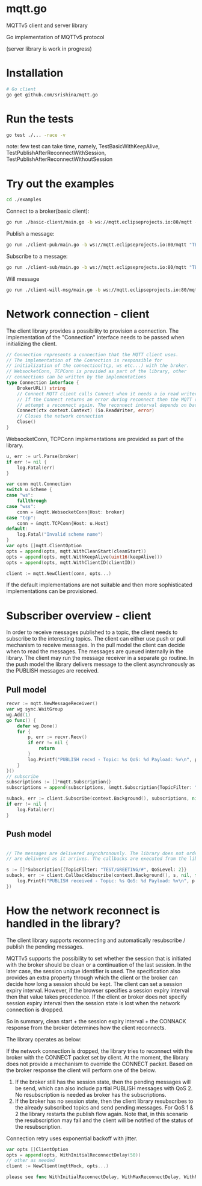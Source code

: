 # mqtt.go
MQTTv5 client and server library

Go implementation of MQTTv5 protocol

(server library is work in progress)

# Installation

```bash
# Go client
go get github.com/srishina/mqtt.go
```

# Run the tests
```bash
go test ./... -race -v
```
note: few test can take time, namely, TestBasicWithKeepAlive, TestPublishAfterReconnectWithSession, TestPublishAfterReconnectWithoutSession

# Try out the examples
```bash
cd ./examples
```

Connect to a broker(basic client):
```bash
go run ./basic-client/main.go -b ws://mqtt.eclipseprojects.io:80/mqtt -k 120 -cs=true // keep alive = 120secs, clean start=true
```
Publish a message:
```bash
go run ./client-pub/main.go -b ws://mqtt.eclipseprojects.io:80/mqtt "TEST/GREETING" 1 "Willkommen"
```
Subscribe to a message:
```bash
go run ./client-sub/main.go -b ws://mqtt.eclipseprojects.io:80/mqtt "TEST/GREETING/#" 1
```
Will message
```bash
go run ./client-will-msg/main.go -b ws://mqtt.eclipseprojects.io:80/mqtt --will-delay-interval 5 "TEST/GREETING/WILL" 1 "The Will message" "TEST/GREETING/#" 1
```
# Network connection - client

The client library provides a possibility to provision a connection. The implementation of the "Connection" interface needs to be passed when initializing the client.
```go
// Connection represents a connection that the MQTT client uses.
// The implementation of the Connection is responsible for
// initialization of the connection(tcp, ws etc...) with the broker.
// WebsocketConn, TCPConn is provided as part of the library, other
// connections can be written by the implementations
type Connection interface {
	BrokerURL() string
	// Connect MQTT client calls Connect when it needs a io read writer.
	// If the Connect returns an error during reconnect then the MQTT client will
	// attempt a reconnect again. The reconnect interval depends on backoff delay
	Connect(ctx context.Context) (io.ReadWriter, error)
	// Closes the network connection
	Close()
}
```

WebsocketConn, TCPConn implementations are provided as part of the library.
```go
u, err := url.Parse(broker)
if err != nil {
	log.Fatal(err)
}

var conn mqtt.Connection
switch u.Scheme {
case "ws":
	fallthrough
case "wss":
	conn = &mqtt.WebsocketConn{Host: broker}
case "tcp":
	conn = &mqtt.TCPConn{Host: u.Host}
default:
	log.Fatal("Invalid scheme name")
}
var opts []mqtt.ClientOption
opts = append(opts, mqtt.WithCleanStart(cleanStart))
opts = append(opts, mqtt.WithKeepAlive(uint16(keepAlive)))
opts = append(opts, mqtt.WithClientID(clientID))

client := mqtt.NewClient(conn, opts...)
```

If the default implementations are not suitable and then more sophisticated implementations can be provisioned.


# Subscriber overview - client

In order to receive messages published to a topic, the client needs to subscribe to the interesting topics. The client can either use push or pull mechanism to receive messages. In the pull model the client can decide when to read the messages. The messages are queued internally in the library. The client may run the message receiver in a separate go routine. In the push model the library delivers message to the client asynchronously as the PUBLISH messages are received.

## Pull model
```go
recvr := mqtt.NewMessageReceiver()
var wg sync.WaitGroup
wg.Add(1)
go func() {
	defer wg.Done()
	for {
		p, err := recvr.Recv()
		if err != nil {
			return
		}
		log.Printf("PUBLISH recvd - Topic: %s QoS: %d Payload: %v\n", p.TopicName, p.QoSLevel, string(p.Payload))
	}
}()
// subscribe
subscriptions := []*mqtt.Subscription{}
subscriptions = append(subscriptions, &mqtt.Subscription{TopicFilter: "TEST/GREETING/#", QoSLevel: 2})

suback, err := client.Subscribe(context.Background(), subscriptions, nil, recvr)
if err != nil {
	log.Fatal(err)
}
```

## Push model
```go

// The messages are delivered asynchronously. The library does not order messages in this case. The messages
// are delivered as it arrives. The callbacks are executed from the library using a go routine.

s := []*Subscription{{TopicFilter: "TEST/GREETING/#", QoSLevel: 2}}
suback, err := client.CallbackSubscribe(context.Background(), s, nil, func(m *Publish) {
	log.Printf("PUBLISH received - Topic: %s QoS: %d Payload: %v\n", p.TopicName, p.QoSLevel, string(p.Payload))
})

```

# How the network reconnect is handled in the library?

The client library supports reconnecting and automatically resubscribe / publish the pending messages.

MQTTv5 supports the possibility to set whether the session that is initiated with the broker should be clean or a continuation of the last session. In the later case, the session unique identifier is used. The specification also provides an extra property through which the client or the broker can decide how long a session should be kept. The client can set a session expiry interval. However, if the browser specifies a session expiry interval then that value takes precedence. If the client or broker does not specify session expiry interval then the session state is lost when the network connection is dropped.

So in summary, clean start + the session expiry interval + the CONNACK response from the broker determines how the client reconnects.

The library operates as below:

If the network connection is dropped, the library tries to reconnect with the broker with the CONNECT packet set by client. At the moment, the library does not provide a mechanism to override the CONNECT packet. Based on the broker response the client will perform one of the below.

1. If the broker still has the session state, then the pending messages will be send, which can also include partial PUBLISH messages with QoS 2. No resubscription is needed as broker has the subscriptions.
2. If the broker has no session state, then the client library resubscribes to the already subscribed topics and send pending messages. For QoS 1 & 2 the library restarts the publish flow again. Note that, in this scenario the resubscription may fail and the client will be notified of the status of the resubscription.

Connection retry uses exponential backoff with jitter.

```go
var opts []ClientOption
opts = append(opts, WithInitialReconnectDelay(50))
// other as needed
client := NewClient(mqttMock, opts...)

please see func WithInitialReconnectDelay, WithMaxReconnectDelay, WithReconnectJitter for more information
```
